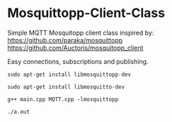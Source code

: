 # Mosquittopp-Client-Class

Simple MQTT Mosquitopp client class inspired by:   
https://github.com/paraka/mosquittopp   
https://github.com/Auctoris/mosquitopp_client

Easy connections, subscriptions and publishing.


```
sudo apt-get install libmosquittopp-dev

sudo apt-get install libmosquitto-dev
```

```
g++ main.cpp MQTT.cpp -lmosquittopp
```

```
./a.out 
```
